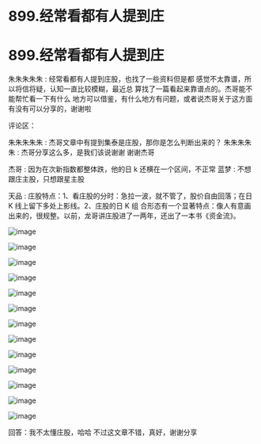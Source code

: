 # 899.经常看都有人提到庄

# 899.经常看都有人提到庄

朱朱朱朱朱 : 经常看都有人提到庄股，也找了一些资料但是都 感觉不太靠谱，所以将信将疑，认知一直比较模糊，最近总 算找了一篇看起来靠谱点的。杰哥能不能帮忙看一下有什么 地方可以借鉴，有什么地方有问题，或者说杰哥关于这方面 有没有可以分享的，谢谢啦

评论区：

朱朱朱朱朱 : 杰哥文章中有提到集泰是庄股，那你是怎么判断出来的？ 朱朱朱朱朱 : 杰哥分享这么多，是我们该说谢谢 谢谢杰哥

杰哥 : 因为在次新指数都整体跌，他的日 k 还横在一个区间，不正常 蓝梦 : 不想跟庄主股，只想跟星主股

天品 : 庄股特点：1、看庄股的分时：急拉一波，就不管了，股价自由回落；在日 K 线上留下多处上影线。2、庄股的日 K 组 合形态有一个显著特点：像人有意画出来的，很规整。以前，龙哥讲庄股进了一两年，还出了一本书《资金流》。

![image](img/Image_322.png)

![image](img/Image_323.png)

![image](img/Image_324.png)

![image](img/Image_325.png)

![image](img/Image_326.png)

![image](img/Image_327.png)

![image](img/Image_328.png)

![image](img/Image_329.png)

![image](img/Image_330.png)

![image](img/Image_331.png)

![image](img/Image_332.png)

![image](img/Image_333.png)

![image](img/Image_334.png)

回答：我不太懂庄股，哈哈 不过这文章不错，真好，谢谢分享